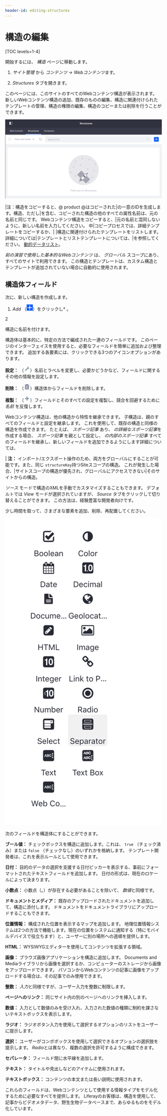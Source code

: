 ```yaml
---
header-id: editing-structures
---
```


# 構造の編集

[TOC levels=1-4]

開始するには、 *構造* ページに移動します。

1.  *サイト管理* から *コンテンツ* → *Webコンテンツ*ます。

2.  *Structures* タブを開きます。

このページには、このサイトのすべてのWebコンテンツ構造が表示されます。 新しいWebコンテンツ構造の追加、既存のものの編集、構造に関連付けられたテンプレートの管理、構造の権限の編集、構造のコピーまたは削除を行うことができます。

![図1：構造物はプリインストールされていません。 自分で作る必要があります。](../../../../../images/manage-structures.png)

|注：構造をコピーすると、@ product @はコピーされた|の一意のIDを生成します。構造、ただし|を含む、コピーされた構造の他のすべての属性名前は、元の名前と同じです。 Webコンテンツ構造をコピーすると、|元の名前と混同しないように、新しい名前を入力してください。 中|コピープロセスでは、詳細テンプレートをコピーするか、| |構造に関連付けられたテンプレートをリストします。 詳細については|テンプレートとリストテンプレートについては、|を参照してください。 [動的データリスト](/docs/7-1/user/-/knowledge_base/u/dynamic-data-lists)。

*前の演習で使用した基本的なWebコンテンツ* は、 *グローバル* スコープにあり、すべてのサイトで利用できます。 この構造とテンプレートは、カスタム構造とテンプレートが追加されていない場合に自動的に使用されます。

## 構造体フィールド

次に、新しい構造を作成します。

1.  *Add* （![Add Structure](../../../../../images/icon-add.png)）をクリックし* 。</p></li>

2

構造に名前を付けます。</ol>

構造体は基本的に、特定の方法で編成された一連のフィールドです。 このページのインターフェイスを使用すると、必要なフィールドを簡単に追加および整理できます。 追加する各要素には、クリックできる3つのアイコンオプションがあります。

**設定：** （![Settings](../../../../../images/icon-wrench.png)）名前とラベルを変更し、必要かどうかなど、フィールドに関するその他の情報を設定します。

**削除：** （![Delete](../../../../../images/icon-trash.png)）構造体からフィールドを削除します。

**複製：** （![Duplicate](../../../../../images/icon-add-2.png)）フィールドとそのすべての設定を複製し、競合を回避するために *名前* を反復します。

Webコンテンツ構造は、他の構造から特性を継承できます。 子構造は、親のすべてのフィールドと設定を継承します。 これを使用して、既存の構造と同様の構造を作成できます。 たとえば、 *スポーツ記事* あり、 *の詳細なスポーツ記事*を作成する場合、 *スポーツ記事* を親として設定し、 *の内部のスポーツ記事* すべてのフィールドを継承し、新しいフィールドを追加できるようにします詳細については、

| **注：** インポート/エクスポート操作のため、両方をグローバルにすることが可能です。また、同じ `structureKey`持つSiteスコープの構造。 これが発生した場合、|サイトスコープの構造が優先され、グローバルにアクセスできない|そのサイトからの構造。

*ソース* モードで構造のXMLを手動でカスタマイズすることもできます。 デフォルトでは *View* モードが選択されていますが、 *Source* タブをクリックして切り替えることができます。 この方法は、経験豊富な開発者向けです。

少し時間を取って、さまざまな要素を追加、削除、再配置してください。

![図2：構造エディターには、Webコンテンツをカスタマイズするための多くのオプションがあります。](../../../../../images/web-content-structure-editor.png)

次のフィールドを構造体にすることができます。

**ブール値：** チェックボックスを構造に追加します。これは、 `true` （チェック済み）または `false` （チェックなし）のいずれかを格納します。 テンプレート開発者は、これを表示ルールとして使用できます。

**日付：** 目的のデータの選択を支援する日付ピッカーを表示する、事前にフォーマットされたテキストフィールドを追加します。 日付の形式は、現在のロケールによって決まります。

**小数点：** 小数点（。）が存在する必要があることを除いて、 *数値*と同様です。

**ドキュメントとメディア：** 既存のアップロードされたドキュメントを追加して、構造に添付します。 ドキュメントをドキュメントライブラリにアップロードすることもできます。

**位置情報：** 構成された位置を表示するマップを追加します。 地理位置情報システムは2つの方法で機能します。現在の位置をシステムに通知する（特にモバイルデバイスで役立ちます）と、ユーザーに別の場所への道順を提供します。

**HTML：** WYSIWYGエディターを使用してコンテンツを拡張する領域。

**画像：** ブラウズ画像アプリケーションを構造に追加します。 Documents and Mediaライブラリから画像を選択するか、コンピューターのストレージから画像をアップロードできます。 パソコンからWebコンテンツの記事に画像をアップロードする場合は、その記事でのみ使用できます。

**整数：** *入力*と同様ですが、ユーザー入力を整数に制限します。

**ページへのリンク：** 同じサイト内の別のページへのリンクを挿入します。

**数値：** 入力として数値のみを受け入れ、入力された数値の種類に制約を課さないテキストボックスを表示します。

**ラジオ：** ラジオボタン入力を使用して選択するオプションのリストをユーザーに提示します。

**選択：** ユーザーがコンボボックスを使用して選択できるオプションの選択肢を提示します。 *Radio*とは異なり、複数の選択を許可するように構成できます。

**セパレータ：** フィールド間に水平線を追加します。

**テキスト：** タイトルや見出しなどのアイテムに使用されます。

**テキストボックス：** コンテンツの本文または長い説明に使用されます。

これらのフィールドは、Webコンテンツとして使用する情報タイプをモデル化するために必要なすべてを提供します。 Liferayのお客様は、構造を使用して、記事からビデオメタデータ、野生生物データベースまで、あらゆるものをモデル化しています。
